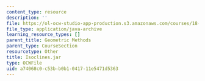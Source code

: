 ```yaml
---
content_type: resource
description: ''
file: https://ol-ocw-studio-app-production.s3.amazonaws.com/courses/18-03sc-differential-equations-fall-2011/a74068c0c53bb0b1041711e5471d5363_Isoclines.jar
file_type: application/java-archive
learning_resource_types: []
parent_title: Geometric Methods
parent_type: CourseSection
resourcetype: Other
title: Isoclines.jar
type: OCWFile
uid: a74068c0-c53b-b0b1-0417-11e5471d5363
---
```

